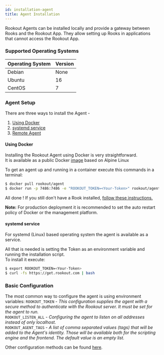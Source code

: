 ```yaml
---
id: installation-agent
title: Agent Installation
---
```


Rookout Agents can be installed locally and provide a gateway between Rooks and the Rookout App. They allow setting up Rooks in applications that cannot access the Rookout App.

### Supported Operating Systems

| Operating System   | Version    |
| ------------------ | ---------- |
| Debian             | None       |
| Ubuntu             | 16         |
| CentOS             | 7          |

### Agent Setup

There are three ways to install the Agent -  
1. [Using Docker](#using-docker)
2. [systemd service](#systemd-service)
3. [Remote Agent](installation-agent-proxy.md)

#### Using Docker

Installing the Rookout Agent using Docker is very straightforward.  
It is available as a public Docker [image](https://hub.docker.com/r/rookout/agent/) based on Alpine Linux

To get an agent up and running in a container execute this commands in a terminal:
```bash
$ docker pull rookout/agent
$ docker run -p 7486:7486 -e "ROOKOUT_TOKEN=<Your-Token>" rookout/agent
```

All done ! If you still don't have a Rook installed, [follow these instructions.](#installing-a-rook)

**Note:** For production deployment it is recommended to set the auto restart policy of Docker or the management platform.

#### systemd service

For systemd (Linux) based operating system the agent is available as a service. 

All that is needed is setting the Token as an environment variable and running the installation script.  
To install it execute:
```bash
$ export ROOKOUT_TOKEN=<Your-Token>
$ curl -fs https://get.rookout.com | bash
```

### Basic Configuration

The most common way to configure the agent is using environment variables:
`ROOKOUT_TOKEN` - *This configuration supplies the agent with a secure method to authenticate with the Rookout server.
                   It must be set for the agent to run.*  
`ROOKOUT_LISTEN_ALL` - *Configuring the agent to listen on all addresses instead of only localhost.*  
`ROOKOUT_AGENT_TAGS` - *A list of comma separated values (tags) that will be added to the Agent's identity.
                        Those will be available both for the scripting engine and the frontend.
                        The default value is an empty list.*

Other configuration methods can be found [here](agent.md).